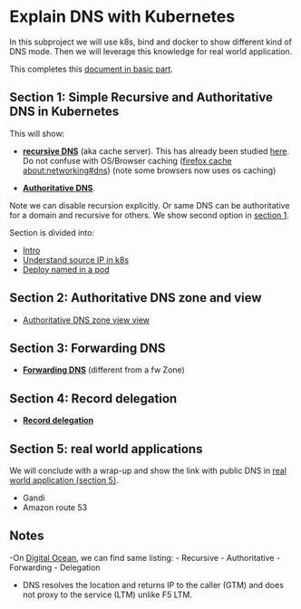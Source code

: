 # Explain DNS with Kubernetes

In this subproject we will use k8s, bind and docker to show different kind of DNS mode.
Then we will leverage this knowledge for real world application.

This completes this [document in basic part](../1-basic-bind-lxa/p2-1-zz-note-on-recursive-and-authoritative-dns.md).

## Section 1: Simple Recursive and Authoritative DNS in Kubernetes

This will show:

- [**recursive DNS**](./1-bind-in-docker-and-kubernetes/3-deploy-named-in-a-pod.md) (aka cache server). This has already been studied [here](../1-basic-bind-lxa/p1-1-dns-cache.md).
Do not confuse with OS/Browser caching ([firefox cache about:networking#dns](about:networking#dns)) (note some browsers now uses os caching)
<!-- in next I could y, Autoritative only-->
- [**Authoritative DNS**](./1-bind-in-docker-and-kubernetes/3-deploy-named-in-a-pod.md).

Note we can disable recursion explicitly.
Or same DNS can be authoritative for a domain and recursive for others. We show second option in [section 1](./1-bind-in-docker-and-kubernetes/3-deploy-named-in-a-pod.md).

Section is divided into:

- [Intro](1-bind-in-docker-and-kubernetes/1-intro.md)
- [Understand source IP in k8s](1-bind-in-docker-and-kubernetes/2-understand-source-ip-in-k8s.md)
- [Deploy named in a pod](1-bind-in-docker-and-kubernetes/3-deploy-named-in-a-pod.md)  


## Section 2: Authoritative DNS zone and view

- [Authoritative DNS zone view view](./2-bind-views/bind-views.md)

## Section 3: Forwarding DNS 

- [**Forwarding DNS**](./3-bind-forwarders/dns-forwarding.md) (different from a fw Zone) 


## Section 4: Record delegation 
 
- [**Record delegation**](./4-bind-delegation/dns-delegation.md)

## Section 5: real world applications

We will conclude with a wrap-up and show the link with public DNS in [real world application (section 5)](./5-real-world-application/real-world-application.md).
- Gandi
- Amazon route 53

## Notes

-On [Digital Ocean](https://www.digitalocean.com/community/tutorials/a-comparison-of-dns-server-types-how-to-choose-the-right-dns-configuration), we can find same listing:
    - Recursive
    - Authoritative
    - Forwarding
    - Delegation
    
- DNS resolves the location and returns IP to the caller (GTM) and does not proxy to the service (LTM) unlike F5 LTM.

<!--
HLD OK
-->